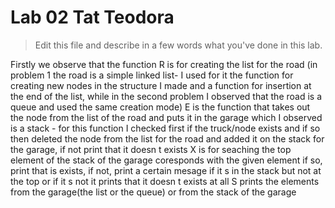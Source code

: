 # Lab 02 Tat Teodora

> Edit this file and describe in a few words what you've done in this lab.

Firstly we observe that the function R is for creating the list for the road (in problem 1
the road is a simple linked list- I used for it the function for creating new nodes in the structure I made
and a function for insertion at the end of the list, while in the second problem I observed that the road is
a queue and used the same creation mode) 
E is the function that takes out the node from the list of the road and puts it in the garage which I observed
is a stack - for this function I checked first if the truck/node exists and if so then deleted the node from the
 list for the road and added it on the stack for the garage, if not print that it doesn t exists
 X is for seaching the top element of the stack of the garage coresponds with the given element
 if so, print that is exists, if not, print a certain mesage if it s in the stack but not at the top or
 if it s not it prints that it doesn t exists at all
 S prints the elements from the garage(the list or the queue) or from the stack of the garage
